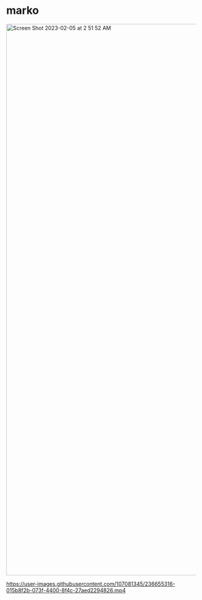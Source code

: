 # marko
<img width="1463" alt="Screen Shot 2023-02-05 at 2 51 52 AM" src="https://user-images.githubusercontent.com/107081345/216809517-e374bef8-da64-4cef-8788-fbc522857ecc.png">

https://user-images.githubusercontent.com/107081345/236655316-015b8f2b-073f-4400-8f4c-27aed2294826.mp4
